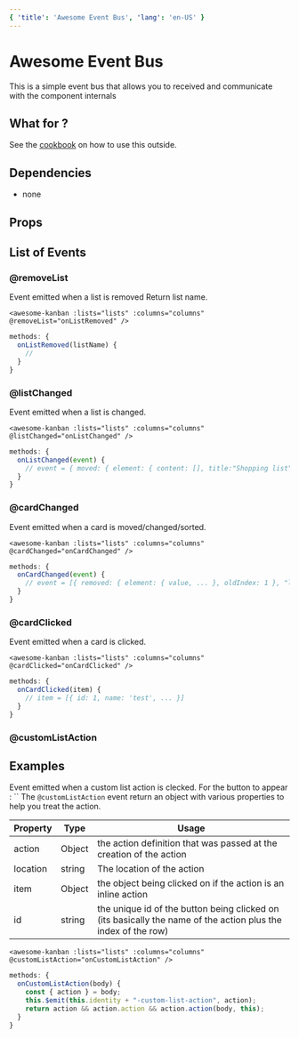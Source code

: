 ```yaml
---
{ 'title': 'Awesome Event Bus', 'lang': 'en-US' }
---
```


# Awesome Event Bus

This is a simple event bus that allows you to received and communicate with the component internals

## What for ?

See the [cookbook](cookbook/awesome-bus.md) on how to use this outside.

## Dependencies

- none

## Props

## List of Events

### @removeList

Event emitted when a list is removed
Return list name.

```vue
<awesome-kanban :lists="lists" :columns="columns" @removeList="onListRemoved" />
```

```js
methods: {
  onListRemoved(listName) {
    //
  }
}
```

### @listChanged

Event emitted when a list is changed.

```vue
<awesome-kanban :lists="lists" :columns="columns" @listChanged="onListChanged" />
```

```js
methods: {
  onListChanged(event) {
    // event = { moved: { element: { content: [], title:"Shopping list" }, newIndex: 3, oldIndex: 2} }
  }
}
```

### @cardChanged

Event emitted when a card is moved/changed/sorted.

```vue
<awesome-kanban :lists="lists" :columns="columns" @cardChanged="onCardChanged" />
```

```js
methods: {
  onCardChanged(event) {
    // event = [{ removed: { element: { value, ... }, oldIndex: 1 }, "list_name"]
  }
}
```

### @cardClicked

Event emitted when a card is clicked.

```vue
<awesome-kanban :lists="lists" :columns="columns" @cardClicked="onCardClicked" />
```

```js
methods: {
  onCardClicked(item) {
    // item = [{ id: 1, name: 'test', ... }]
  }
}
```

### @customListAction

## Examples

Event emitted when a custom list action is clecked.
For the button to appear :
``
The `@customListAction` event return an object with various properties to help you treat the action.

| Property | Type   | Usage                                                                                                         |
| -------- | ------ | ------------------------------------------------------------------------------------------------------------- |
| action   | Object | the action definition that was passed at the creation of the action                                           |
| location | string | The location of the action                                                                                    |
| item     | Object | the object being clicked on if the action is an inline action                                                 |
| id       | string | the unique id of the button being clicked on (its basically the name of the action plus the index of the row) |

```vue
<awesome-kanban :lists="lists" :columns="columns" @customListAction="onCustomListAction" />
```

```js
methods: {
  onCustomListAction(body) {
    const { action } = body;
    this.$emit(this.identity + "-custom-list-action", action);
    return action && action.action && action.action(body, this);
  }
}
```

